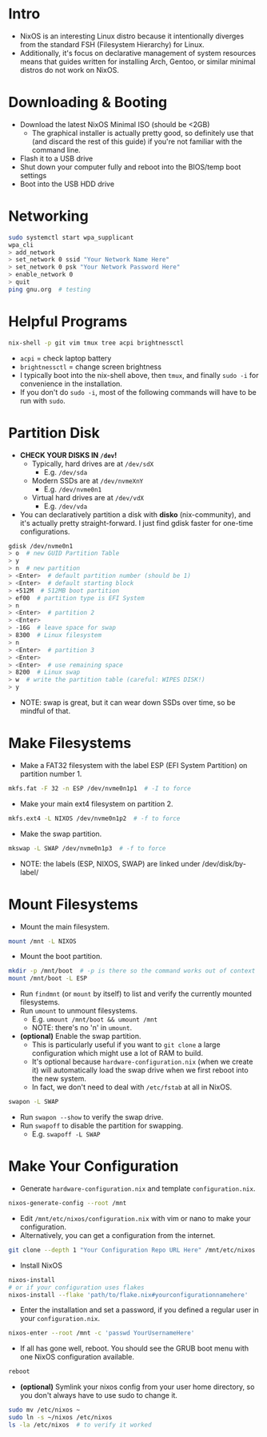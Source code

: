 # Intro
- NixOS is an interesting Linux distro because it intentionally diverges from the standard FSH (Filesystem Hierarchy) for Linux.
- Additionally, it's focus on declarative management of system resources means that guides written for installing Arch, Gentoo, or similar minimal distros do not work on NixOS.
# Downloading & Booting
- Download the latest NixOS Minimal ISO (should be <2GB)
	- The graphical installer is actually pretty good, so definitely use that (and discard the rest of this guide) if you're not familiar with the command line.
- Flash it to a USB drive
- Shut down your computer fully and reboot into the BIOS/temp boot settings
- Boot into the USB HDD drive
# Networking
```sh
sudo systemctl start wpa_supplicant
wpa_cli
> add_network
> set_network 0 ssid "Your Network Name Here"
> set_network 0 psk "Your Network Password Here"
> enable_network 0
> quit
ping gnu.org  # testing
```
# Helpful Programs
```sh
nix-shell -p git vim tmux tree acpi brightnessctl
```
- `acpi` = check laptop battery
- `brightnessctl` = change screen brightness
- I typically boot into the nix-shell above, then `tmux`, and finally `sudo -i` for convenience in the installation.
- If you don't do `sudo -i`, most of the following commands will have to be run with `sudo`.
# Partition Disk
- **CHECK YOUR DISKS IN `/dev`!**
	- Typically, hard drives are at `/dev/sdX`
		- E.g. `/dev/sda`
	- Modern SSDs are at `/dev/nvmeXnY`
		- E.g. `/dev/nvme0n1`
	- Virtual hard drives are at `/dev/vdX`
		- E.g. `/dev/vda`
- You can declaratively partition a disk with **disko** (nix-community), and it's actually pretty straight-forward. I just find gdisk faster for one-time configurations.
```sh
gdisk /dev/nvme0n1
> o  # new GUID Partition Table
> y
> n  # new partition
> <Enter>  # default partition number (should be 1)
> <Enter>  # default starting block
> +512M  # 512MB boot partition
> ef00  # partition type is EFI System
> n
> <Enter>  # partition 2
> <Enter>
> -16G  # leave space for swap
> 8300  # Linux filesystem
> n
> <Enter>  # partition 3
> <Enter>
> <Enter>  # use remaining space
> 8200  # Linux swap
> w  # write the partition table (careful: WIPES DISK!)
> y
```
- NOTE: swap is great, but it can wear down SSDs over time, so be mindful of that.
# Make Filesystems
- Make a FAT32 filesystem with the label ESP (EFI System Partition) on partition number 1.
```sh
mkfs.fat -F 32 -n ESP /dev/nvme0n1p1  # -I to force
```
- Make your main ext4 filesystem on partition 2.
```sh
mkfs.ext4 -L NIXOS /dev/nvme0n1p2  # -f to force
```
- Make the swap partition.
```sh
mkswap -L SWAP /dev/nvme0n1p3  # -f to force
```
- NOTE: the labels (ESP, NIXOS, SWAP) are linked under /dev/disk/by-label/
# Mount Filesystems
- Mount the main filesystem.
```sh
mount /mnt -L NIXOS
```
- Mount the boot partition.
```sh
mkdir -p /mnt/boot  # -p is there so the command works out of context
mount /mnt/boot -L ESP
```
- Run `findmnt` (or `mount` by itself) to list and verify the currently mounted filesystems.
- Run `umount` to unmount filesystems.
	- E.g. `umount /mnt/boot && umount /mnt`
	- NOTE: there's no 'n' in `umount`.
- **(optional)** Enable the swap partition.
	- This is particularly useful if you want to `git clone` a large configuration which might use a lot of RAM to build.
	- It's optional because `hardware-configuration.nix` (when we create it) will automatically load the swap drive when we first reboot into the new system.
	- In fact, we don't need to deal with `/etc/fstab` at all in NixOS.
```sh
swapon -L SWAP
```
- Run `swapon --show` to verify the swap drive.
- Run `swapoff` to disable the partition for swapping.
	- E.g. `swapoff -L SWAP`
# Make Your Configuration
- Generate `hardware-configuration.nix` and template `configuration.nix`.
```sh
nixos-generate-config --root /mnt
```
- Edit `/mnt/etc/nixos/configuration.nix` with vim or nano to make your configuration.
- Alternatively, you can get a configuration from the internet.
```sh
git clone --depth 1 "Your Configuration Repo URL Here" /mnt/etc/nixos
```
- Install NixOS
```sh
nixos-install
# or if your configuration uses flakes
nixos-install --flake 'path/to/flake.nix#yourconfigurationnamehere'
```
- Enter the installation and set a password, if you defined a regular user in your `configuration.nix`.
```sh
nixos-enter --root /mnt -c 'passwd YourUsernameHere'
```
- If all has gone well, reboot. You should see the GRUB boot menu with one NixOS configuration available.
```sh
reboot
```
- **(optional)** Symlink your nixos config from your user home directory, so you don't always have to use sudo to change it.
```sh
sudo mv /etc/nixos ~
sudo ln -s ~/nixos /etc/nixos
ls -la /etc/nixos  # to verify it worked
```
